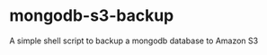 mongodb-s3-backup
=================

A simple shell script to backup a mongodb database to Amazon S3
